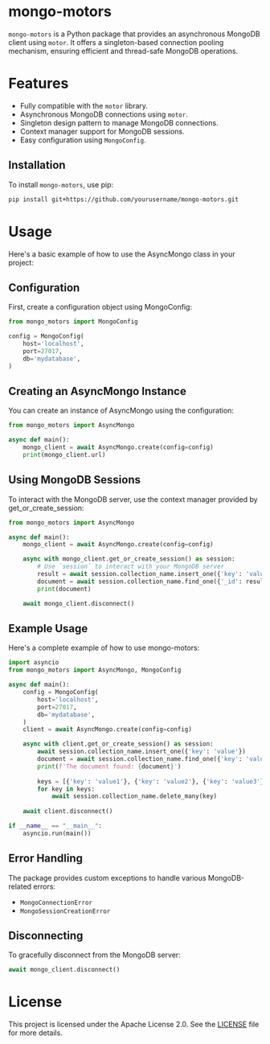
# mongo-motors

`mongo-motors` is a Python package that provides an asynchronous MongoDB client using `motor`. It offers a singleton-based connection pooling mechanism, ensuring efficient and thread-safe MongoDB operations.

# Features
- Fully compatible with the `motor` library.
- Asynchronous MongoDB connections using `motor`.
- Singleton design pattern to manage MongoDB connections.
- Context manager support for MongoDB sessions.
- Easy configuration using `MongoConfig`.

## Installation

To install `mongo-motors`, use pip:

```sh
pip install git+https://github.com/yourusername/mongo-motors.git
```

# Usage
Here's a basic example of how to use the AsyncMongo class in your project:

## Configuration
First, create a configuration object using MongoConfig:

```python
from mongo_motors import MongoConfig

config = MongoConfig(
    host='localhost',
    port=27017,
    db='mydatabase',
)
```

## Creating an AsyncMongo Instance
You can create an instance of AsyncMongo using the configuration:

```python
from mongo_motors import AsyncMongo

async def main():
    mongo_client = await AsyncMongo.create(config=config)
    print(mongo_client.url)
```

## Using MongoDB Sessions
To interact with the MongoDB server, use the context manager provided by get_or_create_session:

```python
from mongo_motors import AsyncMongo

async def main():
    mongo_client = await AsyncMongo.create(config=config)

    async with mongo_client.get_or_create_session() as session:
        # Use `session` to interact with your MongoDB server
        result = await session.collection_name.insert_one({'key': 'value'})
        document = await session.collection_name.find_one({'_id': result.inserted_id})
        print(document)

    await mongo_client.disconnect()
```

## Example Usage
Here's a complete example of how to use mongo-motors:

```python
import asyncio
from mongo_motors import AsyncMongo, MongoConfig

async def main():
    config = MongoConfig(
        host='localhost',
        port=27017,
        db='mydatabase',
    )
    client = await AsyncMongo.create(config=config)

    async with client.get_or_create_session() as session:
        await session.collection_name.insert_one({'key': 'value'})
        document = await session.collection_name.find_one({'key': 'value'})
        print(f'The document found: {document}')
        
        keys = [{'key': 'value1'}, {'key': 'value2'}, {'key': 'value3'}]
        for key in keys:
            await session.collection_name.delete_many(key)
        
    await client.disconnect()

if __name__ == "__main__":
    asyncio.run(main())
```

## Error Handling
The package provides custom exceptions to handle various MongoDB-related errors:

- `MongoConnectionError`
- `MongoSessionCreationError`

## Disconnecting
To gracefully disconnect from the MongoDB server:

```python
await mongo_client.disconnect()
```

# License
This project is licensed under the Apache License 2.0. See the [LICENSE](https://github.com/alirezaheidari-cs/mongo-motors/blob/main/LICENSE) file for more details.
